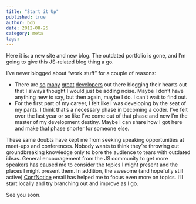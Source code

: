 ```yaml
---
title: "Start it Up"
published: true
author: bob
date: 2012-08-25
category: meta
tags:
---
```


Here it is: a new site and new blog. The outdated portfolio is gone, and I’m going to give this JS-related blog thing a go.

<span class="more"></span>

I’ve never blogged about “work stuff” for a couple of reasons:

* There are [so](http://paulirish.com/ "Paul Irish") [many](http://rmurphey.com/ "Rebecca Murphey") [great](http://www.nczonline.net/ "Nicholas Zakas") [developers](http://ejohn.org/category/blog/ "John Resig") out there blogging their hearts out that I always thought I would just be adding noise. Maybe I don’t have anything new to say, but then again, maybe I do. I can’t wait to find out.
* For the first part of my career, I felt like I was developing by the seat of my pants. I think that’s a necessary phase in becoming a coder. I’ve felt over the last year or so like I’ve come out of that phase and now I’m the master of my development destiny. Maybe I can share how I got here and make that phase shorter for someone else.

These same doubts have kept me from seeking speaking opportunities at meet-ups and conferences. Nobody wants to think they’re throwing out groundbreaking knowledge only to bore the audience to tears with outdated ideas. General encouragement from the JS community to get more speakers has caused me to consider the topics I might present and the places I might present them. In addition, the awesome (and hopefully still active) [ConfNotice](http://confnotice.com/ "ConfNotice") email has helped me to focus even more on topics. I’ll start locally and try branching out and improve as I go.

See you soon.
